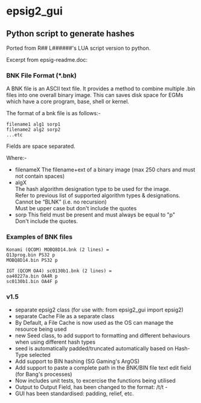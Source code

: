 # epsig2_gui

## Python script to generate hashes

Ported from R## L######'s LUA script version to python.  

Excerpt from epsig-readme.doc:  

### BNK File Format (*.bnk)

A BNK file is an ASCII text file.  It provides a method to combine multiple .bin files into one overall binary image.  This can saves disk space for EGMs which have a core program, base, shell or kernel.

The format of a bnk file is as follows:-

    filename1 alg1 sorp1  
    filename2 alg2 sorp2  
    ...etc  

Fields are space separated.

Where:-

- filenameX	
    The filename+ext of a binary image (max 250 chars and must not contain spaces)  
- algX		
  The hash algorithm designation type to be used for the image.  
    Refer to previous list of supported algorithm types & designations.  
    Cannot be “BLNK” (i.e. no recursion)  
    Must be upper case but don't include the quotes  
- sorp
   This field must be present and must always be equal to "p"  
   Don't include the quotes.  

### Examples of BNK files

    Konami (QCOM) MOBQ8D14.bnk (2 lines) =  
    Q13prog.bin PS32 p  
    MOBQ8D14.bin PS32 p  

    IGT (QCOM OA4) sc0130b1.bnk (2 lines) =  
    oa40227a.bin OA4R p  
    sc0130b1.bin OA4F p  

### v1.5
 - separate epsig2 class (for use with: from epsig2_gui import epsig2)
 - separate Cache File as a separate class
 - By Default, a File Cache is now used as the OS can manage the resource being used
 - new Seed class, to add support to formatting and different behaviours when using different hash types
 - seed is automatically padded/truncated automatically based on Hash-Type selected
 - Add support to BIN hashing (SG Gaming's ArgOS)
 - Add support to paste a complete path in the BNK/BIN file text edit field (for Bang's processes)
 - Now includes unit tests, to excercise the functions being utilised
 - Output to Output Field, has been changed to the format: <SEED>/t<HASH>/t<FNAME> - 
 - GUI has been standardised: padding, relief, etc.
